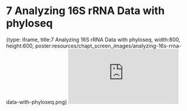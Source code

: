 # 7 Analyzing 16S rRNA Data with phyloseq
 
{type: iframe, title:7 Analyzing 16S rRNA Data with phyloseq, width:800, height:600, poster:resources/chapt_screen_images/analyzing-16s-rrna-data-with-phyloseq.png}
![](https://sayumiyork.github.io/miniCURE-16S_Test/analyzing-16s-rrna-data-with-phyloseq.html)
 

 
